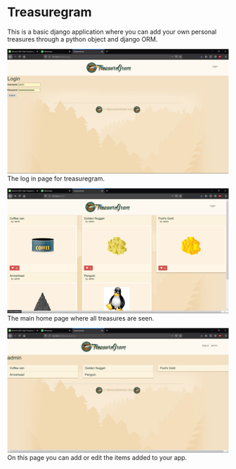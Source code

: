 # Treasuregram
This is a basic django application where you can add your own personal treasures through a python object and django ORM.

![](media/c.jpg) 
The log in page for treasuregram.

![](media/b.jpg) 
The main home page where all treasures are seen.

![](media/a.jpg) 
On this page you can add or edit the items added to your app.



